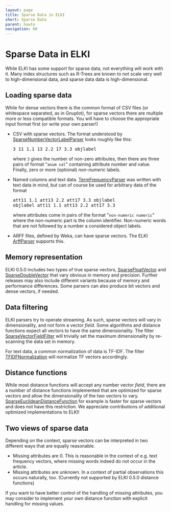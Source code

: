 ```yaml
---
layout: page
title: Sparse Data in ELKI
short: Sparse Data
parent: howto
navigation: 60
---
```



Sparse Data in ELKI
===================

While ELKI has some support for sparse data, not everything will work with it. Many index structures such as R-Trees are known to not scale very well to high-dimensional data, and sparse data data is high-dimensional.

Loading sparse data
-------------------

While for dense vectors there is the common format of CSV files (or whitespace separated, as in Gnuplot), for sparse vectors there are multiple more or less compatible formats. You will have to choose the appropriate input format first (or write your own parser!)

- CSV with sparse vectors. The format understood by [SparseNumberVectorLabelParser](/releases/current/doc/de/lmu/ifi/dbs/elki/datasource/parser/SparseNumberVectorLabelParser.html) looks roughly like this:
  <pre>
  3 11 1.1 13 2.2 17 3.3 objlabel
  </pre>
  where `3` gives the number of non-zero attributes, then there are three pairs of format "`anum val`" containing attribute number and value. Finally, zero or more (optional) *non-numeric* labels.

- Named columns and text data. [TermFrequencyParser](/releases/current/doc/de/lmu/ifi/dbs/elki/datasource/parser/TermFrequencyParser.html) was written with text data in mind, but can of course be used for arbitrary data of the format
  <pre>
  att11 1.1 att13 2.2 att17 3.3 objlabel
  objlabel att11 1.1 att13 2.2 att17 3.3
  </pre>
  where attributes come in pairs of the format "`non-numeric numeric`" where the non-numeric part is the column identifier. Non-numeric words that are not followed by a number a considered object labels.

- ARFF files, defined by Weka, can have sparse vectors. The ELKI [ArffParser](/releases/current/doc/de/lmu/ifi/dbs/elki/datasource/parser/ArffParser.html) supports this.

Memory representation
---------------------

ELKI 0.5.0 includes two types of true sparse vectors, [SparseFloatVector](/releases/current/doc/de/lmu/ifi/dbs/elki/data/SparseFloatVector.html) and [SparseDoubleVector](/releases/current/doc/de/lmu/ifi/dbs/elki/data/SparseDoubleVector.html) that vary obvious in memory and precision. Further releases may also include different variants because of memory and performance differences. Some parsers can also produce bit vectors and dense vectors, if needed.

Data filtering
--------------

ELKI parsers try to operate streaming. As such, sparse vectors will vary in dimensionality, and not form a vector *field*. Some algorithms and distance functions expect all vectors to have the same dimensionality. The filter [SparseVectorFieldFilter](/releases/current/doc/de/lmu/ifi/dbs/elki/datasource/filter/SparseVectorFieldFilter.html) will trivially set the maximum dimensionality by re-scanning the data set in memory.

For text data, a common normalization of data is TF-IDF. The filter [TFIDFNormalization](/releases/current/doc/de/lmu/ifi/dbs/elki/datasource/filter/normalization/TFIDFNormalization.html) will normalize TF vectors accordingly.

Distance functions
------------------

While most distance functions will accept any number vector *field*, there are a number of distance functions implemented that are optimized for sparse vectors and allow the dimensionality of the two vectors to vary. [SparseEuclideanDistanceFunction](/releases/current/doc/de/lmu/ifi/dbs/elki/distance/distancefunction/SparseEuclideanDistanceFunction.html) for example is faster for sparse vectors and does not have this restriction. We appreciate contributions of additional optimized implementations to ELKI!

Two views of sparse data
------------------------

Depending on the context, sparse vectors can be interpreted in two different ways that are equally reasonable.

- Missing attributes are 0. This is reasonable in the context of e.g. text frequency vectors, where missing words indeed do not occur in the article.
- Missing attributes are unknown. In a context of partial observations this occurs naturally, too. (Currently not supported by ELKI 0.5.0 distance functions)

If you want to have better control of the handling of missing attributes, you may consider to implement your own distance function with explicit handling for missing values.
